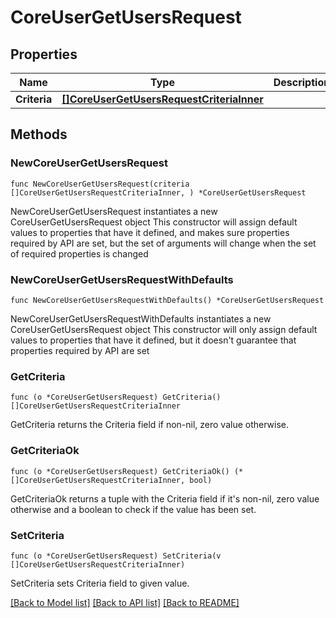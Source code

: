 # CoreUserGetUsersRequest

## Properties

Name | Type | Description | Notes
------------ | ------------- | ------------- | -------------
**Criteria** | [**[]CoreUserGetUsersRequestCriteriaInner**](CoreUserGetUsersRequestCriteriaInner.md) |  | 

## Methods

### NewCoreUserGetUsersRequest

`func NewCoreUserGetUsersRequest(criteria []CoreUserGetUsersRequestCriteriaInner, ) *CoreUserGetUsersRequest`

NewCoreUserGetUsersRequest instantiates a new CoreUserGetUsersRequest object
This constructor will assign default values to properties that have it defined,
and makes sure properties required by API are set, but the set of arguments
will change when the set of required properties is changed

### NewCoreUserGetUsersRequestWithDefaults

`func NewCoreUserGetUsersRequestWithDefaults() *CoreUserGetUsersRequest`

NewCoreUserGetUsersRequestWithDefaults instantiates a new CoreUserGetUsersRequest object
This constructor will only assign default values to properties that have it defined,
but it doesn't guarantee that properties required by API are set

### GetCriteria

`func (o *CoreUserGetUsersRequest) GetCriteria() []CoreUserGetUsersRequestCriteriaInner`

GetCriteria returns the Criteria field if non-nil, zero value otherwise.

### GetCriteriaOk

`func (o *CoreUserGetUsersRequest) GetCriteriaOk() (*[]CoreUserGetUsersRequestCriteriaInner, bool)`

GetCriteriaOk returns a tuple with the Criteria field if it's non-nil, zero value otherwise
and a boolean to check if the value has been set.

### SetCriteria

`func (o *CoreUserGetUsersRequest) SetCriteria(v []CoreUserGetUsersRequestCriteriaInner)`

SetCriteria sets Criteria field to given value.



[[Back to Model list]](../README.md#documentation-for-models) [[Back to API list]](../README.md#documentation-for-api-endpoints) [[Back to README]](../README.md)


